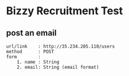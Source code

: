 # Bizzy Recruitment Test

## post an email
    url/link    : http://35.234.205.110/users
    method      : POST
    form        : 
        1. name : String
        2. email: String (email format) 
